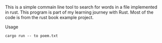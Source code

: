 This is a simple commain line tool to search for words in a file implemented in rust. This program is part of my learning journey with Rust. Most of the code is from the rust book example project.


Usage
```
cargo run -- to poem.txt
```
